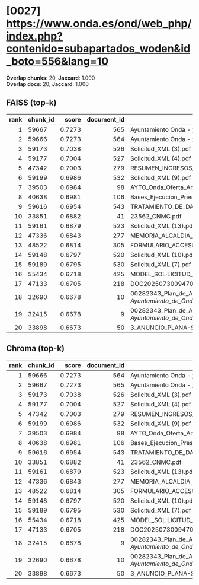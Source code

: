 # [0027] https://www.onda.es/ond/web_php/index.php?contenido=subapartados_woden&id_boto=556&lang=10

**Overlap chunks**: 20, **Jaccard**: 1.000  
**Overlap docs**: 20, **Jaccard**: 1.000

## FAISS (top-k)
rank | chunk_id | score | document_id | title
---:|---|---:|---:|---
1 | 59667 | 0.7273 | 565 | Ayuntamiento Onda - www.onda.es
2 | 59666 | 0.7273 | 564 | Ayuntamiento Onda - www.onda.es
3 | 59173 | 0.7038 | 526 | Solicitud_XML (3).pdf
4 | 59177 | 0.7004 | 527 | Solicitud_XML (4).pdf
5 | 47342 | 0.7003 | 279 | RESUMEN_INGRESOS_2025.pdf_1742285328909.pdf
6 | 59199 | 0.6986 | 532 | Solicitud_XML (9).pdf
7 | 39503 | 0.6984 | 98 | AYTO_Onda_Oferta_Anexo_I_firmado.pdf.pdf
8 | 40638 | 0.6981 | 106 | Bases_Ejecucion_Presupuesto_2025.pdf
9 | 59616 | 0.6954 | 543 | TRATAMIENTO_DE_DATOS.pdf
10 | 33851 | 0.6882 | 41 | 23562_CNMC.pdf
11 | 59161 | 0.6879 | 523 | Solicitud_XML (13).pdf
12 | 47336 | 0.6843 | 277 | MEMORIA_ALCALDIA_PRESUPUESTO_2025.pdf_1742285328938.pdf
13 | 48522 | 0.6814 | 305 | FORMULARIO_ACCESO_PID.pdf
14 | 59148 | 0.6797 | 520 | Solicitud_XML (10).pdf
15 | 59189 | 0.6795 | 530 | Solicitud_XML (7).pdf
16 | 55434 | 0.6718 | 425 | MODEL_SOL·LICITUD_ESCOLETA_ESTIU_2025 (1).pdf
17 | 47133 | 0.6705 | 218 | DOC20250730094702ANEXO_I_signed.pdf.pdf
18 | 32690 | 0.6678 | 10 | 00282343_Plan_de_Adecuacion_al_ENS_-_Ayuntamiento_de_Onda_(1).pdf.pdf
19 | 32415 | 0.6678 | 9 | 00282343_Plan_de_Adecuacion_al_ENS_-_Ayuntamiento_de_Onda_(1).pdf (1).pdf
20 | 33898 | 0.6673 | 50 | 3_ANUNCIO_PLANA-SOLAR.pdf

## Chroma (top-k)
rank | chunk_id | score | document_id | title
---:|---|---:|---:|---
1 | 59666 | 0.7273 | 564 | Ayuntamiento Onda - www.onda.es
2 | 59667 | 0.7273 | 565 | Ayuntamiento Onda - www.onda.es
3 | 59173 | 0.7038 | 526 | Solicitud_XML (3).pdf
4 | 59177 | 0.7004 | 527 | Solicitud_XML (4).pdf
5 | 47342 | 0.7003 | 279 | RESUMEN_INGRESOS_2025.pdf_1742285328909.pdf
6 | 59199 | 0.6986 | 532 | Solicitud_XML (9).pdf
7 | 39503 | 0.6984 | 98 | AYTO_Onda_Oferta_Anexo_I_firmado.pdf.pdf
8 | 40638 | 0.6981 | 106 | Bases_Ejecucion_Presupuesto_2025.pdf
9 | 59616 | 0.6954 | 543 | TRATAMIENTO_DE_DATOS.pdf
10 | 33851 | 0.6882 | 41 | 23562_CNMC.pdf
11 | 59161 | 0.6879 | 523 | Solicitud_XML (13).pdf
12 | 47336 | 0.6843 | 277 | MEMORIA_ALCALDIA_PRESUPUESTO_2025.pdf_1742285328938.pdf
13 | 48522 | 0.6814 | 305 | FORMULARIO_ACCESO_PID.pdf
14 | 59148 | 0.6797 | 520 | Solicitud_XML (10).pdf
15 | 59189 | 0.6795 | 530 | Solicitud_XML (7).pdf
16 | 55434 | 0.6718 | 425 | MODEL_SOL·LICITUD_ESCOLETA_ESTIU_2025 (1).pdf
17 | 47133 | 0.6705 | 218 | DOC20250730094702ANEXO_I_signed.pdf.pdf
18 | 32415 | 0.6678 | 9 | 00282343_Plan_de_Adecuacion_al_ENS_-_Ayuntamiento_de_Onda_(1).pdf (1).pdf
19 | 32690 | 0.6678 | 10 | 00282343_Plan_de_Adecuacion_al_ENS_-_Ayuntamiento_de_Onda_(1).pdf.pdf
20 | 33898 | 0.6673 | 50 | 3_ANUNCIO_PLANA-SOLAR.pdf
